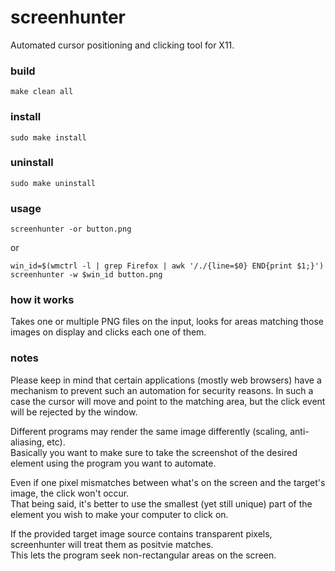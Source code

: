 # screenhunter
Automated cursor positioning and clicking tool for X11.

### build
    make clean all

### install
    sudo make install

### uninstall
    sudo make uninstall

### usage
    screenhunter -or button.png
or

    win_id=$(wmctrl -l | grep Firefox | awk '/./{line=$0} END{print $1;}')
    screenhunter -w $win_id button.png

### how it works
Takes one or multiple PNG files on the input, looks for areas matching those images on display and clicks each one of them.

### notes
Please keep in mind that certain applications (mostly web browsers) have a mechanism to prevent such an automation for security reasons.
In such a case the cursor will move and point to the matching area, but the click event will be rejected by the window.

Different programs may render the same image differently (scaling, anti-aliasing, etc).  
Basically you want to make sure to take the screenshot of the desired element using the program you want to automate.

Even if one pixel mismatches between what's on the screen and the target's image, the click won't occur.  
That being said, it's better to use the smallest (yet still unique) part of the element you wish to make your computer to click on.

If the provided target image source contains transparent pixels, screenhunter will treat them as positvie matches.  
This lets the program seek non-rectangular areas on the screen.
